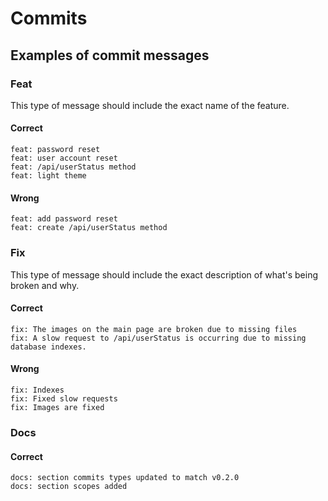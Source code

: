 # Commits

## Examples of commit messages

### Feat

This type of message should include the exact name of the feature.

#### Correct

```
feat: password reset
feat: user account reset
feat: /api/userStatus method
feat: light theme
```

#### Wrong

```
feat: add password reset
feat: create /api/userStatus method
```

### Fix

This type of message should include the exact description of what's being broken and why.

#### Correct

```
fix: The images on the main page are broken due to missing files
fix: A slow request to /api/userStatus is occurring due to missing database indexes.
```

#### Wrong

```
fix: Indexes
fix: Fixed slow requests
fix: Images are fixed
```

### Docs

#### Correct

```
docs: section commits types updated to match v0.2.0
docs: section scopes added
```

